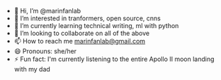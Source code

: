 - 👋 Hi, I’m @marinfanlab
- 👀 I’m interested in tranformers, open source, cnns
- 🌱 I’m currently learning technical writing, ml with python
- 💞️ I’m looking to collaborate on all of the above
- 📫 How to reach me marinfanlab@gmail.com
- 😄 Pronouns: she/her
- ⚡ Fun fact: I'm currently listening to the entire Apollo II moon landing with my dad
<!---
marinfanlab/marinfanlab is a ✨ special ✨ repository because its `README.md` (this file) appears on your GitHub profile.
You can click the Preview link to take a look at your changes.
--->

